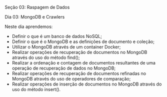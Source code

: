 Seção 03: Raspagem de Dados

Dia 03: MongoDB e Crawlers

Neste dia aprendemos: 
- Definir o que é um banco de dados NoSQL;
- Definir o que é o MongoDB e as definições de documento e coleção;
- Utilizar o MongoDB através de um container Docker;
- Realizar operações de recuperação de documentos no MongoDB através do uso do método find();
- Realizar a ordenação e contagem de documentos resultantes de uma operação de recuperação de dados no MongoDB;
- Realizar operações de recuperação de documentos refinadas no MongoDB através do uso de operadores de comparação;
- Realizar operações de inserção de documentos no MongoDB através do uso do método insert().

